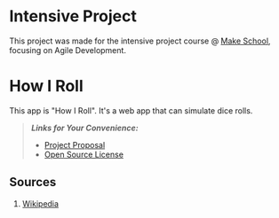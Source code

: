 # Intensive Project
This project was made for the intensive project course @ [Make School](https://make.sc/), focusing on Agile Development.

# How I Roll
This app is "How I Roll". It's a web app that can simulate dice rolls.
> ***Links for Your Convenience:***
> - [Project Proposal](https://github.com/noltron000/how-i-roll/blob/master/PROPOSAL.md)
> - [Open Source License](https://github.com/noltron000/how-i-roll/blob/master/LICENSE.md)

## Sources
1. [Wikipedia](https://en.wikipedia.org/wiki/Dice_notation)
